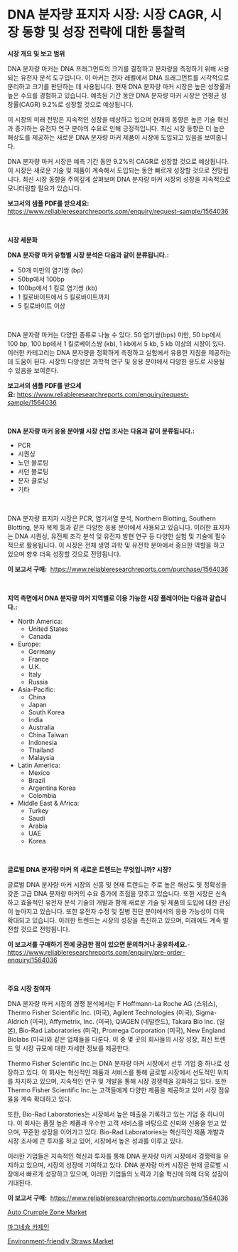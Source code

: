 <p><h1>DNA 분자량 표지자 시장: 시장 CAGR, 시장 동향 및 성장 전략에 대한 통찰력</h1></p><p><strong>시장 개요 및 보고 범위</strong></p>
<p><p>DNA 분자량 마커는 DNA 프래그먼트의 크기를 결정하고 분자량을 측정하기 위해 사용되는 유전자 분석 도구입니다. 이 마커는 전자 레벨에서 DNA 프래그먼트를 시각적으로 분리하고 크기를 판단하는 데 사용됩니다. 현재 DNA 분자량 마커 시장은 높은 성장률과 높은 수요를 경험하고 있습니다. 예측된 기간 동안 DNA 분자량 마커 시장은 연평균 성장률(CAGR) 9.2%로 성장할 것으로 예상됩니다.</p><p>이 시장의 미래 전망은 지속적인 성장을 예상하고 있으며 현재의 동향은 높은 기술 혁신과 증가하는 유전자 연구 분야의 수요로 인해 긍정적입니다. 최신 시장 동향은 더 높은 해상도를 제공하는 새로운 DNA 분자량 마커 제품이 시장에 도입되고 있음을 보여줍니다.</p><p>DNA 분자량 마커 시장은 예측 기간 동안 9.2%의 CAGR로 성장할 것으로 예상됩니다. 이 시장은 새로운 기술 및 제품이 계속해서 도입되는 동안 빠르게 성장할 것으로 전망됩니다. 최신 시장 동향을 주의깊게 살펴보며 DNA 분자량 마커 시장의 성장을 지속적으로 모니터링할 필요가 있습니다.</p></p>
<p><strong>보고서의 샘플 PDF를 받으세요:</strong> <a href="https://www.reliableresearchreports.com/enquiry/request-sample/1564036">https://www.reliableresearchreports.com/enquiry/request-sample/1564036</a></p>
<p>&nbsp;</p>
<p><strong>시장 세분화</strong></p>
<p><strong>DNA 분자량 마커 유형별 시장 분석은 다음과 같이 분류됩니다.:</strong></p>
<p><ul><li>50개 미만의 염기쌍 (bp)</li><li>50bp에서 100bp</li><li>100bp에서 1 킬로 염기쌍 (kb)</li><li>1 킬로바이트에서 5 킬로바이트까지</li><li>5 킬로바이트 이상</li></ul></p>
<p>&nbsp;</p>
<p><p>DNA 분자량 마커는 다양한 종류로 나눌 수 있다. 50 염기쌍(bps) 미만, 50 bp에서 100 bp, 100 bp에서 1 킬로베이스쌍 (kb), 1 kb에서 5 kb, 5 kb 이상의 시장이 있다. 이러한 카테고리는 DNA 분자량을 정확하게 측정하고 실험에서 유용한 지침을 제공하는 데 도움이 된다. 시장의 다양성은 과학적 연구 및 응용 분야에서 다양한 용도로 사용될 수 있음을 보여준다.</p></p>
<p><strong>보고서의 샘플 PDF를 받으세요:</strong>&nbsp;<a href="https://www.reliableresearchreports.com/enquiry/request-sample/1564036">https://www.reliableresearchreports.com/enquiry/request-sample/1564036</a></p>
<p>&nbsp;</p>
<p><strong> DNA 분자량 마커 응용 분야별 시장 산업 조사는 다음과 같이 분류됩니다.:</strong></p>
<p><ul><li>PCR</li><li>시퀀싱</li><li>노던 블로팅</li><li>서던 블로팅</li><li>분자 클로닝</li><li>기타</li></ul></p>
<p>&nbsp;</p>
<p><p>DNA 분자량 표지자 시장은 PCR, 염기서열 분석, Northern Blotting, Southern Blotting, 분자 복제 등과 같은 다양한 응용 분야에서 사용되고 있습니다. 이러한 표지자는 DNA 시퀀싱, 유전체 조각 분석 및 유전자 발현 연구 등 다양한 실험 및 기술에 필수적으로 활용됩니다. 이 시장은 전체 생명 과학 및 유전학 분야에서 중요한 역할을 하고 있으며 향후 더욱 성장할 것으로 전망됩니다.</p></p>
<p><strong>이 보고서 구매:</strong>&nbsp; <a href="https://www.reliableresearchreports.com/purchase/1564036">https://www.reliableresearchreports.com/purchase/1564036</a></p>
<p>&nbsp;</p>
<p><strong>지역 측면에서 DNA 분자량 마커 지역별로 이용 가능한 시장 플레이어는 다음과 같습니다.:</strong></p>
<p><ul>
    <li>
        North America:
        <ul>
            <li>United States</li>
            <li>Canada</li>
        </ul>
    </li>
    <li>
        Europe:
        <ul>
            <li>Germany</li>
            <li>France</li>
            <li>U.K.</li>
            <li>Italy</li>
            <li>Russia</li>
        </ul>
    </li>
    <li>
        Asia-Pacific:
        <ul>
            <li>China</li>
            <li>Japan</li>
            <li>South Korea</li>
            <li>India</li>
            <li>Australia</li>
            <li>China Taiwan</li>
            <li>Indonesia</li>
            <li>Thailand</li>
            <li>Malaysia</li>
        </ul>
    </li>
    <li>
        Latin America:
        <ul>
            <li>Mexico</li>
            <li>Brazil</li>
            <li>Argentina Korea</li>
            <li>Colombia</li>
        </ul>
    </li>
    <li>
        Middle East & Africa:
        <ul>
            <li>Turkey</li>
            <li>Saudi</li>
            <li>Arabia</li>
            <li>UAE</li>
            <li>Korea</li>
        </ul>
    </li>
    </ul></p>
<p>&nbsp;</p>
<p><strong>글로벌 DNA 분자량 마커 의 새로운 트렌드는 무엇입니까? 시장?</strong></p>
<p><p>글로벌 DNA 분자량 마커 시장의 신흥 및 현재 트렌드는 주로 높은 해상도 및 정확성을 갖춘 고급 DNA 분자량 마커의 수요 증가에 초점을 맞추고 있습니다. 또한 시장은 신속하고 효율적인 유전자 분석 기술의 개발과 함께 새로운 기술 및 제품의 도입에 대한 관심이 높아지고 있습니다. 또한 유전자 수정 및 질병 진단 분야에서의 응용 가능성이 더욱 확대되고 있습니다. 이러한 트렌드는 시장의 성장을 촉진하고 있으며, 미래에도 계속 발전할 것으로 전망됩니다.</p></p>
<p><strong>이 보고서를 구매하기 전에 궁금한 점이 있으면 문의하거나 공유하세요.</strong>- <a href="https://www.reliableresearchreports.com/enquiry/pre-order-enquiry/1564036">https://www.reliableresearchreports.com/enquiry/pre-order-enquiry/1564036</a></p>
<p>&nbsp;</p>
<p><strong>주요 시장 참여자</strong></p>
<p><p>DNA 분자량 마커 시장의 경쟁 분석에서는 F Hoffmann-La Roche AG (스위스), Thermo Fisher Scientific Inc. (미국), Agilent Technologies (미국), Sigma-Aldrich (미국), Affymetrix, Inc. (미국), QIAGEN (네덜란드), Takara Bio Inc. (일본), Bio-Rad Laboratories (미국), Promega Corporation (미국), New England Biolabs (미국)와 같은 업체들을 다룬다. 이 중 몇 곳의 회사들의 시장 성장, 최신 트렌드 및 시장 규모에 대한 자세한 정보를 제공한다.</p><p>Thermo Fisher Scientific Inc.는 DNA 분자량 마커 시장에서 선두 기업 중 하나로 성장하고 있다. 이 회사는 혁신적인 제품과 서비스를 통해 글로벌 시장에서 선도적인 위치를 차지하고 있으며, 지속적인 연구 및 개발을 통해 시장 경쟁력을 강화하고 있다. 또한 Thermo Fisher Scientific Inc.는 고객들에게 다양한 제품을 제공하고 있어 시장 점유율을 계속 확대하고 있다.</p><p>또한, Bio-Rad Laboratories는 시장에서 높은 매출을 기록하고 있는 기업 중 하나이다. 이 회사는 품질 높은 제품과 우수한 고객 서비스를 바탕으로 신뢰와 신용을 얻고 있으며, 꾸준한 성장을 이어가고 있다. Bio-Rad Laboratories는 혁신적인 제품 개발과 시장 조사에 큰 투자를 하고 있어, 시장에서 높은 성과를 이루고 있다.</p><p>이러한 기업들은 지속적인 혁신과 투자를 통해 DNA 분자량 마커 시장에서 경쟁력을 유지하고 있으며, 시장의 성장에 기여하고 있다. DNA 분자량 마커 시장은 현재 글로벌 시장에서 빠르게 성장하고 있으며, 이러한 기업들의 노력과 기술 혁신에 의해 더욱 성장이 기대된다.</p></p>
<p><strong>이 보고서 구매:</strong>&nbsp;&nbsp;<a href="https://www.reliableresearchreports.com/purchase/1564036">https://www.reliableresearchreports.com/purchase/1564036</a></p>
<p><p><a href="https://iodized-pantydraco-05c.notion.site/Auto-Crumple-Zone-Market-Offer-Valuable-Insights-into-Market-Size-Market-Share-Market-Trends-and--51e2d756d65d49dfbc7e4b9216c43b0b">Auto Crumple Zone Market</a></p><p><a href="https://medium.com/@constantinvon/%EB%A7%88%EA%B7%B8%EB%84%A4%EC%8A%98-%EC%B9%B4%EC%84%B8%EC%9D%B4%EB%84%A4%EC%9D%B4%ED%8A%B8-%EC%8B%9C%EC%9E%A5-%EB%B3%B4%EA%B3%A0%EC%84%9C%EB%8A%94-%EC%9D%B4-%EC%8B%9C%EC%9E%A5%EC%9D%98-%EC%B5%9C%EC%8B%A0-%ED%8A%B8%EB%A0%8C%EB%93%9C%EC%99%80-%EC%84%B1%EC%9E%A5-%EA%B8%B0%ED%9A%8C%EB%A5%BC-%EB%B3%B4%EC%97%AC%EC%A4%8D%EB%8B%88%EB%8B%A4-2223452221e6">마그네슘 카제인</a></p><p><a href="https://github.com/nancykennedykellievqfqt2/Market-Research-Report-List-1/blob/main/environment-friendly-straws-market.md">Environment-friendly Straws Market</a></p></p>
